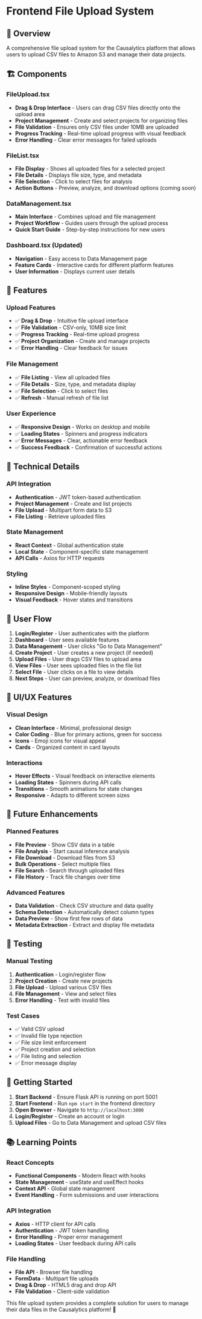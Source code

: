 # Frontend File Upload System

## 🎯 **Overview**

A comprehensive file upload system for the Causalytics platform that allows users to upload CSV files to Amazon S3 and manage their data projects.

## 🏗️ **Components**

### **FileUpload.tsx**
- **Drag & Drop Interface** - Users can drag CSV files directly onto the upload area
- **Project Management** - Create and select projects for organizing files
- **File Validation** - Ensures only CSV files under 10MB are uploaded
- **Progress Tracking** - Real-time upload progress with visual feedback
- **Error Handling** - Clear error messages for failed uploads

### **FileList.tsx**
- **File Display** - Shows all uploaded files for a selected project
- **File Details** - Displays file size, type, and metadata
- **File Selection** - Click to select files for analysis
- **Action Buttons** - Preview, analyze, and download options (coming soon)

### **DataManagement.tsx**
- **Main Interface** - Combines upload and file management
- **Project Workflow** - Guides users through the upload process
- **Quick Start Guide** - Step-by-step instructions for new users

### **Dashboard.tsx** (Updated)
- **Navigation** - Easy access to Data Management page
- **Feature Cards** - Interactive cards for different platform features
- **User Information** - Displays current user details

## 🚀 **Features**

### **Upload Features**
- ✅ **Drag & Drop** - Intuitive file upload interface
- ✅ **File Validation** - CSV-only, 10MB size limit
- ✅ **Progress Tracking** - Real-time upload progress
- ✅ **Project Organization** - Create and manage projects
- ✅ **Error Handling** - Clear feedback for issues

### **File Management**
- ✅ **File Listing** - View all uploaded files
- ✅ **File Details** - Size, type, and metadata display
- ✅ **File Selection** - Click to select files
- ✅ **Refresh** - Manual refresh of file list

### **User Experience**
- ✅ **Responsive Design** - Works on desktop and mobile
- ✅ **Loading States** - Spinners and progress indicators
- ✅ **Error Messages** - Clear, actionable error feedback
- ✅ **Success Feedback** - Confirmation of successful actions

## 🔧 **Technical Details**

### **API Integration**
- **Authentication** - JWT token-based authentication
- **Project Management** - Create and list projects
- **File Upload** - Multipart form data to S3
- **File Listing** - Retrieve uploaded files

### **State Management**
- **React Context** - Global authentication state
- **Local State** - Component-specific state management
- **API Calls** - Axios for HTTP requests

### **Styling**
- **Inline Styles** - Component-scoped styling
- **Responsive Design** - Mobile-friendly layouts
- **Visual Feedback** - Hover states and transitions

## 📱 **User Flow**

1. **Login/Register** - User authenticates with the platform
2. **Dashboard** - User sees available features
3. **Data Management** - User clicks "Go to Data Management"
4. **Create Project** - User creates a new project (if needed)
5. **Upload Files** - User drags CSV files to upload area
6. **View Files** - User sees uploaded files in the file list
7. **Select File** - User clicks on a file to view details
8. **Next Steps** - User can preview, analyze, or download files

## 🎨 **UI/UX Features**

### **Visual Design**
- **Clean Interface** - Minimal, professional design
- **Color Coding** - Blue for primary actions, green for success
- **Icons** - Emoji icons for visual appeal
- **Cards** - Organized content in card layouts

### **Interactions**
- **Hover Effects** - Visual feedback on interactive elements
- **Loading States** - Spinners during API calls
- **Transitions** - Smooth animations for state changes
- **Responsive** - Adapts to different screen sizes

## 🔮 **Future Enhancements**

### **Planned Features**
- **File Preview** - Show CSV data in a table
- **File Analysis** - Start causal inference analysis
- **File Download** - Download files from S3
- **Bulk Operations** - Select multiple files
- **File Search** - Search through uploaded files
- **File History** - Track file changes over time

### **Advanced Features**
- **Data Validation** - Check CSV structure and data quality
- **Schema Detection** - Automatically detect column types
- **Data Preview** - Show first few rows of data
- **Metadata Extraction** - Extract and display file metadata

## 🧪 **Testing**

### **Manual Testing**
1. **Authentication** - Login/register flow
2. **Project Creation** - Create new projects
3. **File Upload** - Upload various CSV files
4. **File Management** - View and select files
5. **Error Handling** - Test with invalid files

### **Test Cases**
- ✅ Valid CSV upload
- ✅ Invalid file type rejection
- ✅ File size limit enforcement
- ✅ Project creation and selection
- ✅ File listing and selection
- ✅ Error message display

## 🚀 **Getting Started**

1. **Start Backend** - Ensure Flask API is running on port 5001
2. **Start Frontend** - Run `npm start` in the frontend directory
3. **Open Browser** - Navigate to `http://localhost:3000`
4. **Login/Register** - Create an account or login
5. **Upload Files** - Go to Data Management and upload CSV files

## 📚 **Learning Points**

### **React Concepts**
- **Functional Components** - Modern React with hooks
- **State Management** - useState and useEffect hooks
- **Context API** - Global state management
- **Event Handling** - Form submissions and user interactions

### **API Integration**
- **Axios** - HTTP client for API calls
- **Authentication** - JWT token handling
- **Error Handling** - Proper error management
- **Loading States** - User feedback during API calls

### **File Handling**
- **File API** - Browser file handling
- **FormData** - Multipart file uploads
- **Drag & Drop** - HTML5 drag and drop API
- **File Validation** - Client-side validation

This file upload system provides a complete solution for users to manage their data files in the Causalytics platform! 🎉
